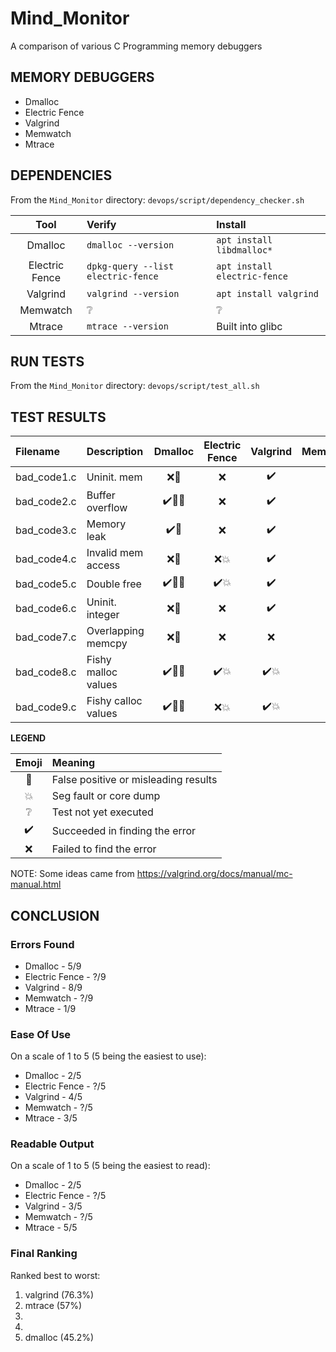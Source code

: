 # Mind_Monitor
A comparison of various C Programming memory debuggers

## MEMORY DEBUGGERS

* Dmalloc
* Electric Fence
* Valgrind
* Memwatch
* Mtrace

## DEPENDENCIES

From the `Mind_Monitor` directory:
`devops/script/dependency_checker.sh`

| Tool           | Verify | Install |
| :------------: | :----- | :------ |
| Dmalloc        | `dmalloc --version` | `apt install libdmalloc*` |
| Electric Fence | `dpkg-query --list electric-fence` | `apt install electric-fence` |
| Valgrind       | `valgrind --version` | `apt install valgrind` |
| Memwatch       | :grey_question: | :grey_question: |
| Mtrace         | `mtrace --version` | Built into glibc |


## RUN TESTS

From the `Mind_Monitor` directory:
`devops/script/test_all.sh`

## TEST RESULTS

| Filename    | Description         | Dmalloc                         | Electric Fence           | Valgrind           | Memwatch        | Mtrace     |
| :---------- | :------------------ | :-----------------------------: | :----------------------: | :----------------: | :-------------: | :--------: |
| bad_code1.c | Uninit. mem         | :x::anger:                      | :x:                      | :heavy_check_mark: | :grey_question: | :x: |
| bad_code2.c | Buffer overflow     | :heavy_check_mark::anger::boom: | :x:                      | :heavy_check_mark: | :grey_question: | :x: |
| bad_code3.c | Memory leak         | :heavy_check_mark::anger:       | :x:                      | :heavy_check_mark: | :grey_question: | :heavy_check_mark: |
| bad_code4.c | Invalid mem access  | :x::anger:                      | :x::boom:                | :heavy_check_mark: | :grey_question: | :x: |
| bad_code5.c | Double free         | :heavy_check_mark::anger::boom: | :heavy_check_mark::boom: | :heavy_check_mark: | :grey_question: | :x: |
| bad_code6.c | Uninit. integer     | :x::anger:                      | :x:                      | :heavy_check_mark: | :grey_question: | :x: |
| bad_code7.c | Overlapping memcpy  | :x::anger:                      | :x:                      | :x:                | :grey_question: | :x: |
| bad_code8.c | Fishy malloc values | :heavy_check_mark::anger::boom: | :heavy_check_mark::boom: | :heavy_check_mark::boom: | :grey_question: | :x::boom: |
| bad_code9.c | Fishy calloc values | :heavy_check_mark::anger::boom: | :x::boom:                | :heavy_check_mark::boom: | :grey_question: | :x::boom: |

**LEGEND**

| Emoji              | Meaning                              |
| :----------------: | :----------------------------------- |
| :anger:            | False positive or misleading results |
| :boom:             | Seg fault or core dump               |
| :grey_question:    | Test not yet executed                |
| :heavy_check_mark: | Succeeded in finding the error       |
| :x:                | Failed to find the error             |

NOTE:  Some ideas came from https://valgrind.org/docs/manual/mc-manual.html

## CONCLUSION

### Errors Found

* Dmalloc - 5/9
* Electric Fence - ?/9
* Valgrind - 8/9
* Memwatch - ?/9
* Mtrace - 1/9

### Ease Of Use

On a scale of 1 to 5 (5 being the easiest to use):

* Dmalloc - 2/5
* Electric Fence - ?/5
* Valgrind - 4/5
* Memwatch - ?/5
* Mtrace - 3/5

### Readable Output

On a scale of 1 to 5 (5 being the easiest to read):

* Dmalloc - 2/5
* Electric Fence - ?/5
* Valgrind - 3/5
* Memwatch - ?/5
* Mtrace - 5/5

### Final Ranking

Ranked best to worst:

1. valgrind (76.3%)
1. mtrace (57%)
1. 
1. 
1. dmalloc (45.2%)
